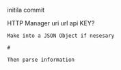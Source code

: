 initila commit



HTTP Manager
    uri
    url
    api KEY?


    Make into a JSON Object if nesesary

    #

    Then parse information